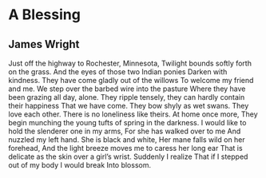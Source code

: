 # A Blessing
## James Wright
Just off the highway to Rochester, Minnesota,
Twilight bounds softly forth on the grass.
And the eyes of those two Indian ponies
Darken with kindness.
They have come gladly out of the willows
To welcome my friend and me.
We step over the barbed wire into the pasture
Where they have been grazing all day, alone.
They ripple tensely, they can hardly contain their happiness
That we have come.
They bow shyly as wet swans. They love each other.
There is no loneliness like theirs.
At home once more,
They begin munching the young tufts of spring in the darkness.
I would like to hold the slenderer one in my arms,
For she has walked over to me
And nuzzled my left hand.
She is black and white,
Her mane falls wild on her forehead,
And the light breeze moves me to caress her long ear
That is delicate as the skin over a girl’s wrist.
Suddenly I realize
That if I stepped out of my body I would break
Into blossom.
